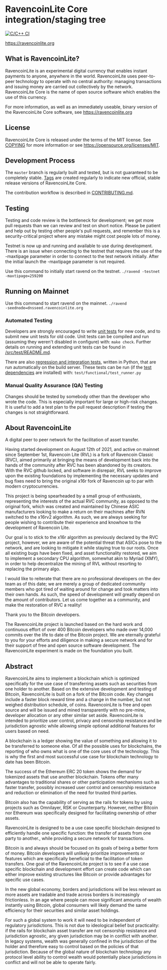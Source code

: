 RavencoinLite Core integration/staging tree
=====================================

[![C/C++ CI](https://github.com/RavencoinLite/RavencoinLite/actions/workflows/c-cpp.yml/badge.svg)](https://github.com/RavencoinLite/RavencoinLite/actions/workflows/c-cpp.yml)

https://ravencoinlite.org

What is RavencoinLite?
----------------

RavencoinLite is an experimental digital currency that enables instant payments to
anyone, anywhere in the world. RavencoinLite uses peer-to-peer technology to operate
with no central authority: managing transactions and issuing money are carried
out collectively by the network. RavencoinLite Core is the name of open source
software which enables the use of this currency.

For more information, as well as an immediately useable, binary version of
the RavencoinLite Core software, see https://ravencoinlite.org

License
-------

RavencoinLite Core is released under the terms of the MIT license. See [COPYING](COPYING) for more
information or see https://opensource.org/licenses/MIT.

Development Process
-------------------

The `master` branch is regularly built and tested, but is not guaranteed to be
completely stable. [Tags](https://github.com/RavencoinLite/tags/RavencoinLite/tags) are created
regularly to indicate new official, stable release versions of RavencoinLite Core.

The contribution workflow is described in [CONTRIBUTING.md](CONTRIBUTING.md).

Testing
-------

Testing and code review is the bottleneck for development; we get more pull
requests than we can review and test on short notice. Please be patient and help out by testing
other people's pull requests, and remember this is a security-critical project where any mistake might cost people
lots of money.

Testnet is now up and running and available to use during development. There is an issue when connecting to the testnet that requires the use of the -maxtipage parameter in order to connect to the test network initially. After the initial launch the -maxtipage parameter is not required.

Use this command to initially start ravend on the testnet. <code>./ravend -testnet -maxtipage=259200</code>


Running on Mainnet
-------
Use this command to start ravend on the mainnet.
<code>./ravend -seednode=dnsseed.ravencoinlite.org</code>

### Automated Testing

Developers are strongly encouraged to write [unit tests](src/test/README.md) for new code, and to
submit new unit tests for old code. Unit tests can be compiled and run
(assuming they weren't disabled in configure) with: `make check`. Further details on running
and extending unit tests can be found in [/src/test/README.md](/src/test/README.md).

There are also [regression and integration tests](/test), written
in Python, that are run automatically on the build server.
These tests can be run (if the [test dependencies](/test) are installed) with: `test/functional/test_runner.py`


### Manual Quality Assurance (QA) Testing

Changes should be tested by somebody other than the developer who wrote the
code. This is especially important for large or high-risk changes. It is useful
to add a test plan to the pull request description if testing the changes is
not straightforward.


About RavencoinLite
----------------
A digital peer to peer network for the facilitation of asset transfer.

Having started development on August 12th of 2021, and active on mainnet since September 1st, Ravencoin Lite (RVL) is a fork of Ravencoin Classic (RVC), aimed primarily at bringing the means of development back into the hands of the community after RVC has been abandoned by its creators. With the RVC github locked, and software in disrepair, RVL seeks to improve upon the existing foundations by implementing the necessary updates and bug fixes need to bring the original x16r fork of Ravencoin up to par with modern cryptocurrencies. 

This project is being spearheaded by a small group of enthusiasts, representing the interests of the actual RVC community, as opposed to the original fork, which was created and maintained by Chinese ASIC manufacturers looking to make a return on their machines after RVN switched to the x16rv2 algorithm. As such, we are always seeking for people wishing to contribute their experience and knowhow to the development of Ravencoin Lite.

Our goal is to stick to the x16r algorithm as previously declared by the RVC project, however, we are aware of the potential threat that ASICs pose to the network, and are looking to mitigate it while staying true to our roots. Once all existing bugs have been fixed, and asset functionality restored, we aim to implement a secondary CPU algorithm, somewhat akin to Myriad (XMY), in order to help decentralize the mining of RVL without resorting to replacing the primary algo.

I would like to reiterate that there are no professional developers on the dev team as of this date; we are merely a group of dedicated community members who got tired of waiting around for change and took matters into their own hands. As such, the speed of development will greatly depend on the amount of contributors. Let us come together as a community, and make the restoration of RVC a reality!

Thank you to the Bitcoin developers.

The RavencoinLite project is launched based on the hard work and continuous effort of over 400 Bitcoin developers who made over 14,000 commits over the life to date of the Bitcoin project. We are eternally grateful to you for your efforts and diligence in making a secure network and for their support of free and open source software development.  The RavencoinLite experiment is made on the foundation you built.


Abstract
----------------
RavencoinLite aims to implement a blockchain which is optimized specifically for the use case of transferring assets such as securities from one holder to another. Based on the extensive development and testing of Bitcoin, RavencoinLite is built on a fork of the Bitcoin code. Key changes include a faster block reward time and a change in the number, but not weighed distribution schedule, of coins. RavencoinLite is free and open source and will be issued and mined transparently with no pre-mine, developer allocation or any other similar set aside. RavencoinLite is intended to prioritize user control, privacy and censorship resistance and be jurisdiction agnostic while allowing simple optional additional features for users based on need.



A blockchain is a ledger showing the value of something and allowing it to be transferred to someone else. Of all the possible uses for blockchains, the reporting of who owns what is one of the core uses of the technology.  This is why the first and most successful use case for blockchain technology to date has been Bitcoin.

The success of the Ethereum ERC 20 token shows the demand for tokenized assets that use another blockchain.  Tokens offer many advantages to traditional shares or other participation mechanisms such as faster transfer, possibly increased user control and censorship resistance and reduction or elimination of the need for trusted third parties.

Bitcoin also has the capability of serving as the rails for tokens by using projects such as Omnilayer, RSK or Counterparty. However, neither Bitcoin nor Ethereum was specifically designed for facilitating ownership of other assets.

RavencoinLite is designed to be a use case specific blockchain designed to efficiently handle one specific function: the transfer of assets from one party to another., while providing a secure network for transactions.

Bitcoin is and always should be focused on its goals of being a better form of money. Bitcoin developers will unlikely prioritize improvements or features which are specifically beneficial to the facilitation of token transfers.  One goal of the RavencoinLite project is to see if a use case specific blockchain and development effort can create code which can either improve existing structures like Bitcoin or provide advantages for specific use cases.

In the new global economy, borders and jurisdictions will be less relevant as more assets are tradable and trade across borders is increasingly frictionless. In an age where people can move significant amounts of wealth instantly using Bitcoin, global consumers will likely demand the same efficiency for their securities and similar asset holdings.

For such a global system to work it will need to be independent of regulatory jurisdictions.  This is not due to ideological belief but practicality: if the rails for blockchain asset transfer are not censorship resistance and jurisdiction agnostic, any given jurisdiction may be in conflict with another.  In legacy systems, wealth was generally confined in the jurisdiction of the holder and therefore easy to control based on the policies of that jurisdiction. Because of the global nature of blockchain technology any protocol level ability to control wealth would potentially place jurisdictions in conflict and will not be able to operate fairly.  
